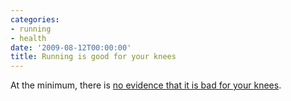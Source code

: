 ```yaml
---
categories:
- running
- health
date: '2009-08-12T00:00:00'
title: Running is good for your knees
---
```



At the minimum, there is [no evidence that it is bad for your knees](http://well.blogs.nytimes.com/2009/08/11/phys-ed-can-running-actually-help-your-knees/?emc=eta1). 
